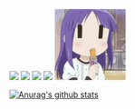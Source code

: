 <p >
  <img src="https://img.shields.io/github/last-commit/378406712/378406712">
  <img src="https://visitor-badge.laobi.icu/badge?page_id=378406712.visitor-badge">
  <img src="https://img.shields.io/github/followers/378406712?label=Follow">
  <img src="https://img.shields.io/twitter/follow/Clover96">
  <img src="./banner.png" />
</p>


[![Anurag's github stats](https://github-readme-stats.vercel.app/api?username=378406712&show_icons=true&theme=radical&style=center)](https://github.com/anuraghazra/github-readme-stats)


